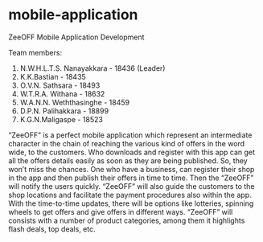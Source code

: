 # mobile-application
ZeeOFF Mobile Application Development

Team members:
01. N.W.H.L.T.S. Nanayakkara - 18436 (Leader)
02. K.K.Bastian - 18435
03. O.V.N. Sathsara - 18493
04. W.T.R.A. Withana - 18632
05. W.A.N.N. Weththasinghe - 18459
06. D.P.N. Palihakkara - 18899
07. K.G.N.Maligaspe - 18523


“ZeeOFF” is a perfect mobile application which represent an intermediate character in the chain of reaching the various kind of offers in the word wide, to the customers. Who downloads and register with this app can get all the offers details easily as soon as they are being published. So, they won’t miss the chances. One who have a business, can register their shop in the app and then publish their offers in time to time. Then the “ZeeOFF” will notify the users quickly. “ZeeOFF” will also guide the customers to the shop locations and facilitate the payment procedures also within the app. With the time-to-time updates, there will be options like lotteries, spinning wheels to get offers and give offers in different ways. “ZeeOFF” will consists with a number of product categories, among them it highlights flash deals, top deals, etc.
